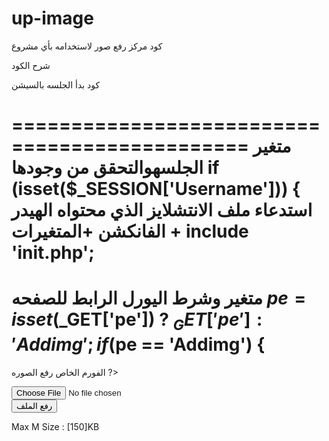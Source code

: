 # up-image
كود مركز رفع صور لاستخدامه بأي مشروع

شرح الكود 

كود بدأ الجلسه بالسيشن 
<?php
ob_start();
session_start();
==============================================
كود عنوان الصفحه
$pageTitle = 'مركز رفع الملفات';
الفانكشن الخاص به
<?php
	 // تحديد التيتل للصفحه ويستدعا بالكود
	 // ($pageTitle = 'Login';)&(<?php getTitle())
	 function getTitle(){
	 	global $pageTitle;
	 	if (isset($pageTitle)) {
	 		echo $pageTitle;
	 	} else {
	 		echo 'Default';
	 	}
	 }
?>
==============================================
متغير الجلسهوالتحقق من وجودها
if (isset($_SESSION['Username'])) {
استدعاء ملف الانتشلايز الذي محتواه
الهيدر + الفانكشن +المتغيرات
include 'init.php';
===================================================
متغير وشرط اليورل الرابط للصفحه
$pe = isset($_GET['pe']) ? $_GET['pe'] : 'Addimg';
if ($pe == 'Addimg') {
===================================================
الفورم الخاص رفع الصوره
?>
<div class="row">
<form class="form-inline col-md-6 col-md-offset-3" enctype="multipart/form-data" method="POST" action="?pe=Showimg">
<div class="form-group">
<input name="uploaded_file" type="file" class="form-control" placeholder="File">
</div>
<input class="btn btn-default" type="submit" value="رفع الملف"/>
<p class="help-block">Max M Size : [150]KB</p>
</form>
</div>
<?php
----------
نوع الفورم = بوست
method="POST"
الاكشن = رابط الصفحهالتي بها التحقق والشروط
action="?pe=Showimg"
صيغة ونوع الفورم = داتا
enctype="multipart/form-data"
اسم الاينبوت = name="uploaded_file"
نوعه = type="file"
===================================================
كود شرط الصفحه وعنوانها
} elseif ($pe == 'Showimg'){
التحقق بأن القادم الي الصفحه من نوع بوست
if ($_SERVER['REQUEST_METHOD'] == 'POST') {
=========================================================================
متغيرات الشروط وتعريفها
$fileName = $_FILES["uploaded_file"]["name"]; // أسم الملف
$fileTmpLoc = $_FILES["uploaded_file"]["tmp_name"]; // مجلد الرفع
$fileType = $_FILES["uploaded_file"]["type"]; // نوع وصيغة الملف المرفوع
$fileSize = $_FILES["uploaded_file"]["size"]; // حجم الملف بالبايت
$fileErrorMsg = $_FILES["uploaded_file"]["error"]; // التحقق من وجود اخطاء او لا
$fileName = preg_replace('/[^a-z0-9\-\.]/i', '',$fileName); // ازالة اسم الملف المرفوع
$kaboom = explode(".", $fileName); // Split file name into an array using the dot
$fileExt = end($kaboom); // Now target the last array element to get the file extension
$fileName = "user". date("ymdhis").".".$fileExt;
